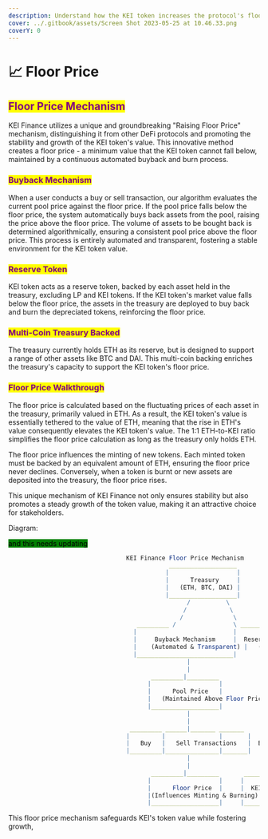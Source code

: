```yaml
---
description: Understand how the KEI token increases the protocol's floor price
cover: ../.gitbook/assets/Screen Shot 2023-05-25 at 10.46.33.png
coverY: 0
---
```


# 📈 Floor Price

## <mark style="color:purple;">Floor Price Mechanism</mark>

KEI Finance utilizes a unique and groundbreaking "Raising Floor Price" mechanism, distinguishing it from other DeFi protocols and promoting the stability and growth of the KEI token's value. This innovative method creates a floor price - a minimum value that the KEI token cannot fall below, maintained by a continuous automated buyback and burn process.

### <mark style="color:purple;">Buyback Mechanism</mark>

When a user conducts a buy or sell transaction, our algorithm evaluates the current pool price against the floor price. If the pool price falls below the floor price, the system automatically buys back assets from the pool, raising the price above the floor price. The volume of assets to be bought back is determined algorithmically, ensuring a consistent pool price above the floor price. This process is entirely automated and transparent, fostering a stable environment for the KEI token value.

### <mark style="color:purple;">Reserve Token</mark>

KEI token acts as a reserve token, backed by each asset held in the treasury, excluding LP and KEI tokens. If the KEI token's market value falls below the floor price, the assets in the treasury are deployed to buy back and burn the depreciated tokens, reinforcing the floor price.

### <mark style="color:purple;">Multi-Coin Treasury Backed</mark>

The treasury currently holds ETH as its reserve, but is designed to support a range of other assets like BTC and DAI. This multi-coin backing enriches the treasury's capacity to support the KEI token's floor price.

### <mark style="color:purple;">Floor Price Walkthrough</mark>

The floor price is calculated based on the fluctuating prices of each asset in the treasury, primarily valued in ETH. As a result, the KEI token's value is essentially tethered to the value of ETH, meaning that the rise in ETH's value consequently elevates the KEI token's value. The 1:1 ETH-to-KEI ratio simplifies the floor price calculation as long as the treasury only holds ETH.

The floor price influences the minting of new tokens. Each minted token must be backed by an equivalent amount of ETH, ensuring the floor price never declines. Conversely, when a token is burnt or new assets are deposited into the treasury, the floor price rises.

This unique mechanism of KEI Finance not only ensures stability but also promotes a steady growth of the token value, making it an attractive choice for stakeholders.

Diagram:

<mark style="background-color:green;">and this needs updating</mark>

```mathematica
                                 KEI Finance Floor Price Mechanism
                                             ___________________
                                            |                   |
                                            |      Treasury     |
                                            |   (ETH, BTC, DAI) |
                                            |___________________|
                                                  /          \
                                                 /            \
                                                /              \
                                    _________ /                \ _________
                                   |                           |         |
                                   |     Buyback Mechanism     |  Reserve Token
                                   |    (Automated & Transparent) |   (Backed by Treasury Assets)
                                   |___________________________|         |
                                                  |                      |
                                                  |                      |
                                        _________|_________             |
                                       |                   |            |
                                       |      Pool Price   |            |
                                       |   (Maintained Above Floor Price) |
                                       |___________________|            |
                                                  |                      |
                                                  |                      |
                                  _________ ______|_______ _______      |
                                 |         |               |       |     |
                                 |   Buy   |   Sell Transactions   |  Burn
                                 |_________|_______________|_______|     |
                                                  |                      |
                                                  |                      |
                                        _________|_________       _______|_______
                                       |                   |     |               |
                                       |      Floor Price  |     |  KEI Token Value
                                       |(Influences Minting & Burning) | (Stable & Growing)
                                       |___________________|     |_______________|
```

This floor price mechanism safeguards KEI's token value while fostering growth,
